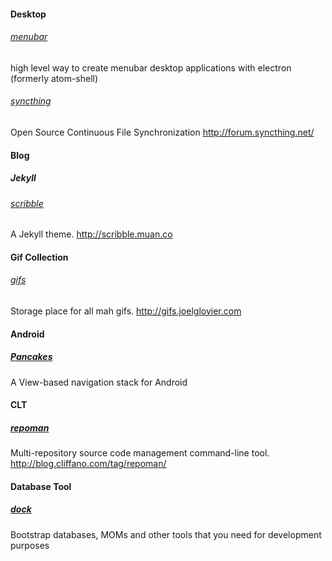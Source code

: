 #### Desktop

###### [menubar](https://github.com/maxogden/menubar)
high level way to create menubar desktop applications with electron (formerly atom-shell)

###### [syncthing](https://github.com/syncthing/syncthing)
Open Source Continuous File Synchronization http://forum.syncthing.net/

#### Blog

##### Jekyll

###### [scribble](https://github.com/muan/scribble)
A Jekyll theme. http://scribble.muan.co

#### Gif Collection

###### [gifs](https://github.com/jglovier/gifs)
Storage place for all mah gifs. http://gifs.joelglovier.com

#### Android

##### [Pancakes](https://github.com/mattlogan/pancakes)
A View-based navigation stack for Android

#### CLT

##### [repoman](https://github.com/basti1302/repoman)
Multi-repository source code management command-line tool. http://blog.cliffano.com/tag/repoman/

#### Database Tool

##### [dock](https://github.com/bripkens/dock)
Bootstrap databases, MOMs and other tools that you need for development purposes
